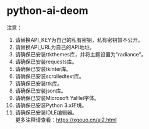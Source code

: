 # python-ai-deom
注意：
1. 请替换API_KEY为自己的私有密钥，私有密钥暂不公开。
2. 请替换API_URL为自己的API地址。
3. 请确保已安装ttkthemes库，并将主题设置为"radiance"。
4. 请确保已安装requests库。
5. 请确保已安装tkinter库。
6. 请确保已安装scrolledtext库。
7. 请确保已安装ttk库。
8. 请确保已安装json库。
9. 请确保已安装Microsoft YaHei字体。
10. 请确保已安装Python 3.x环境。
11. 请确保已安装IDLE编辑器。       
更多注释请查看：https://xgouo.cn/ai2.html
